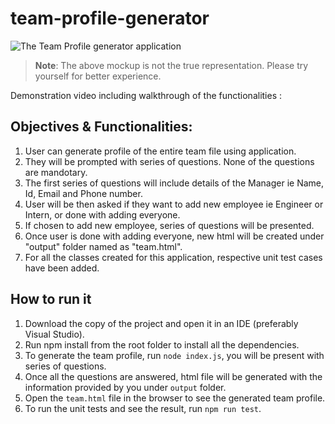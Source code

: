 # team-profile-generator

![The Team Profile generator application](./asset/demo_image.png)

> **Note**: The above mockup is not the true representation. Please try yourself for better experience.

Demonstration video including walkthrough of the functionalities :

## Objectives & Functionalities:

1. User can generate profile of the entire team file using application.
2. They will be prompted with series of questions. None of the questions are mandotary.
3. The first series of questions will include details of the Manager ie Name, Id, Email and Phone number.
4. User will be then asked if they want to add new employee ie Engineer or Intern, or done with adding everyone.
5. If chosen to add new employee, series of questions will be presented.
6. Once user is done with adding everyone, new html will be created under "output" folder named as "team.html".
7. For all the classes created for this application, respective unit test cases have been added.

## How to run it

1. Download the copy of the project and open it in an IDE (preferably Visual Studio).
2. Run npm install from the root folder to install all the dependencies.
3. To generate the team profile, run `node index.js`, you will be present with series of questions.
4. Once all the questions are answered, html file will be generated with the information provided by you under `output` folder.
5. Open the `team.html` file in the browser to see the generated team profile.
6. To run the unit tests and see the result, run `npm run test`.
